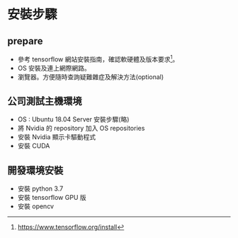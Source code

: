 # 安裝步驟

## prepare
* 參考 tensorflow 網站安裝指南，確認軟硬體及版本要求[^ memo1]。
* OS 安裝及連上網際網路。
* 瀏覽器。方便隨時查詢疑難雜症及解決方法(optional)

## 公司測試主機環境
* OS : Ubuntu 18.04 Server 安裝步驟(略)
* 將 Nvidia 的 repository 加入 OS repositories
* 安裝 Nvidia 顯示卡驅動程式
* 安裝 CUDA

## 開發環境安裝
* 安裝 python 3.7
* 安裝 tensorflow GPU 版
* 安裝 opencv

[^memo1]: https://www.tensorflow.org/install 